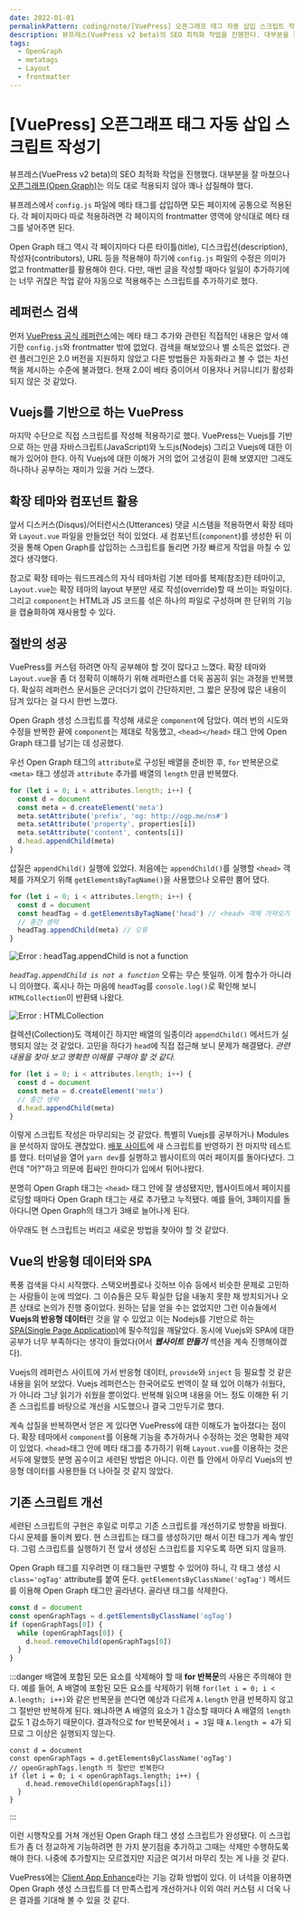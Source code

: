 ```yaml
---
date: 2022-01-01
permalinkPattern: coding/note/[VuePress] 오픈그래프 태그 자동 삽입 스크립트 작성기.html
description: 뷰프레스(VuePress v2 beta)의 SEO 최적화 작업을 진행한다. 대부분을 잘 마쳤으나 오픈그래프(Open Graph)는 의도대로 적용되지 않아 삽질을 시작하게 되는데...
tags:
  - OpenGraph
  - metatags
  - Layout
  - frontmatter
---
```


# [VuePress] 오픈그래프 태그 자동 삽입 스크립트 작성기

뷰프레스(VuePress v2 beta)의 SEO 최적화 작업을 진행했다. 대부분을 잘 마쳤으나 [오픈그래프(Open Graph)](https://ogp.me/)는 의도 대로 적용되지 않아 꽤나 삽질해야 했다.

뷰프레스에서 `config.js` 파일에 메타 태그를 삽입하면 모든 페이지에 공통으로 적용된다. 각 페이지마다 따로 적용하려면 각 페이지의 frontmatter 영역에 양식대로 메타 태그를 넣어주면 된다.

Open Graph 태그 역시 각 페이지마다 다른 타이틀(title), 디스크립션(description), 작성자(contributors), URL 등을 적용해야 하기에 `config.js` 파일의 수정은 의미가 없고 frontmatter를 활용해야 한다. 다만, 매번 글을 작성할 때마다 일일이 추가하기에는 너무 귀찮은 작업 같아 자동으로 적용해주는 스크립트를 추가하기로 했다.

## 레퍼런스 검색

먼저 [VuePress 공식 레퍼런스](https://v2.vuepress.vuejs.org/ "뷰프레스 공식 레퍼런스 문서")에는 메타 태그 추가와 관련된 직접적인 내용은 앞서 얘기한 `config.js`와 frontmatter 밖에 없었다. 검색을 해보았으나 별 소득은 없었다. 관련 플러그인은 2.0 버전을 지원하지 않았고 다른 방법들은 자동화라고 볼 수 없는 차선책을 제시하는 수준에 불과했다. 현재 2.0이 베타 중이어서 이용자나 커뮤니티가 활성화되지 않은 것 같았다.

## Vuejs를 기반으로 하는 VuePress

마지막 수단으로 직접 스크립트를 작성해 적용하기로 했다. VuePress는 Vuejs를 기반으로 하는 만큼 자바스크립트(JavaScript)와 노드js(Nodejs) 그리고 Vuejs에 대한 이해가 있어야 한다. 아직 Vuejs에 대한 이해가 거의 없어 고생길이 휜해 보였지만 그래도 하나하나 공부하는 재미가 있을 거라 느꼈다.

## 확장 테마와 컴포넌트 활용

앞서 디스커스(Disqus)/어터런시스(Utterances) 댓글 시스템을 적용하면서 확장 테마와 `Layout.vue` 파일을 만들었던 적이 있었다. 새 컴포넌트(`component`)를 생성한 뒤 이것을 통해 Open Graph를 삽입하는 스크립트를 돌리면 가장 빠르게 작업을 마칠 수 있겠다 생각했다.

참고로 확장 테마는 워드프레스의 자식 테마처럼 기본 테마를 복제(참조)한 테마이고, `Layout.vue`는 확장 테마의 layout 부분만 새로 작성(override)할 때 쓰이는 파일이다. 그리고 `component`는 HTML과 JS 코드를 섞은 하나의 파일로 구성하며 한 단위의 기능을 캡슐화하여 재사용할 수 있다.

## 절반의 성공

VuePress를 커스텀 하려면 아직 공부해야 할 것이 많다고 느꼈다. 확장 테마와 `Layout.vue`을 좀 더 정확히 이해하기 위해 레퍼런스를 더욱 꼼꼼히 읽는 과정을 반복했다. 확실히 레퍼런스 문서들은 군더더기 없이 간단하지만, 그 짧은 문장에 많은 내용이 담겨 있다는 걸 다시 한번 느꼈다.

Open Graph 생성 스크립트를 작성해 새로운 `component`에 담았다. 여러 번의 시도와 수정을 반복한 끝에 `component`는 제대로 작동했고, `<head></head>` 태그 안에 Open Graph 태그를 남기는 데 성공했다.

우선 Open Graph 태그의 `attribute`로 구성된 배열을 준비한 후, `for` 반복문으로 `<meta>` 태그 생성과 `attribute` 추가를 배열의 `length` 만큼 반복했다.

```js
for (let i = 0; i < attributes.length; i++) {
  const d = document
  const meta = d.createElement('meta')
  meta.setAttribute('prefix', 'og: http://ogp.me/ns#')
  meta.setAttribute('property', properties[i])
  meta.setAttribute('content', contents[i])
  d.head.appendChild(meta)
}
```

삽질은 `appendChild()` 실행에 있었다. 처음에는 `appendChild()`를 실행할 `<head>` 객체를 가져오기 위해 `getElementsByTagName()`을 사용했으나 오류만 뿜어 댔다.

```js
for (let i = 0; i < attributes.length; i++) {
  const d = document
  const headTag = d.getElementsByTagName('head') // <head> 객체 가져오기
  // 중간 생략
  headTag.appendChild(meta) // 오류
}
```

![Error : headTag.appendChild is not a function](/coding/image/error-appendchild.png "오류 장면 스크린샷")

_`headTag.appendChild is not a function`_ 오류는 무슨 뜻일까. 이게 함수가 아니라니 의아했다. 혹시나 하는 마음에 `headTag`를 `console.log()`로 확인해 보니 `HTMLCollection`이 반환돼 나왔다.

![Error : HTMLCollection](/coding/image/error-appendchild-htmlcollection.png "오류 장면 스크린샷")

컬렉션(Collection)도 객체이긴 하지만 배열의 일종이라 `appendChild()` 메서드가 실행되지 않는 것 같았다. 고민을 하다가 `head`에 직접 접근해 보니 문제가 해결됐다. _관련 내용을 찾아 보고 명확한 이해를 구해야 할 것 같다._

```js
for (let i = 0; i < attributes.length; i++) {
  const d = document
  const meta = d.createElement('meta')
  // 중간 생략
  d.head.appendChild(meta)
}
```

이렇게 스크립트 작성은 마무리되는 것 같았다. 특별히 Vuejs를 공부하거나 Modules을 분석하지 않아도 괜찮았다. [배포 사이트](https://www.netlify.com/ "네틀리파이 홈페이지")에 새 스크립트를 반영하기 전 마지막 테스트를 했다. 터미널을 열어 `yarn dev`를 실행하고 웹사이트의 여러 페이지를 돌아다녔다. 그런데 "어?"하고 의문에 휩싸인 한마디가 입에서 튀어나왔다.

분명히 Open Graph 태그는 `<head>` 태그 안에 잘 생성됐지만, 웹사이트에서 페이지를 로딩할 때마다 Open Graph 태그는 새로 추가됐고 누적됐다. 예를 들어, 3페이지를 돌아다니면 Open Graph의 태그가 3배로 늘어나게 된다.

아무래도 현 스크립트는 버리고 새로운 방법을 찾아야 할 것 같았다.

## Vue의 반응형 데이터와 SPA

폭풍 검색을 다시 시작했다. 스택오버플로나 깃허브 이슈 등에서 비슷한 문제로 고민하는 사람들이 눈에 띄었다. 그 이슈들은 모두 확실한 답을 내놓지 못한 채 방치되거나 오픈 상태로 논의가 진행 중이었다. 원하는 답을 얻을 수는 없었지만 그런 이슈들에서 **Vuejs의 반응형 데이터**란 것을 알 수 있었고 이는 Nodejs를 기반으로 하는 [SPA(Single Page Application)](https://ko.wikipedia.org/wiki/%EC%8B%B1%EA%B8%80_%ED%8E%98%EC%9D%B4%EC%A7%80_%EC%95%A0%ED%94%8C%EB%A6%AC%EC%BC%80%EC%9D%B4%EC%85%98 "위키백과 - 싱글 페이지 애플리케이션")에 필수적임을 깨달았다. 동시에 Vuejs와 SPA에 대한 공부가 너무 부족하다는 생각이 들었다(어서 ***웹사이트 만들기*** 섹션을 계속 진행해야겠다).

Vuejs의 레퍼런스 사이트에 가서 반응형 데이터, `provide`와 `inject` 등 필요할 것 같은 내용을 읽어 보았다. Vuejs 레퍼런스는 한국어로도 번역이 잘 돼 있어 이해가 쉬웠다, 가 아니라 그냥 읽기가 쉬웠을 뿐이었다. 반복해 읽으며 내용을 어느 정도 이해한 뒤 기존 스크립트를 바탕으로 개선을 시도했으나 결국 그만두기로 했다.

계속 삽질을 반복하면서 얻은 게 있다면 VuePress에 대한 이해도가 높아졌다는 점이다. 확장 테마에서 `component`를 이용해 기능을 추가하거나 수정하는 것은 명확한 제약이 있었다. `<head>`태그 안에 메타 태그를 추가하기 위해 `Layout.vue`를 이용하는 것은 서두에 말했듯 분명 꼼수이고 세련된 방법은 아니다. 이런 틀 안에서 아무리 Vuejs의 반응형 데이터를 사용한들 더 나아질 것 같지 않았다.

## 기존 스크립트 개선

세련된 스크립트의 구현은 후일로 미루고 기존 스크립트를 개선하기로 방향을 바꿨다. 다시 문제를 돌이켜 봤다. 현 스크립트는 태그를 생성하기만 해서 이전 태그가 계속 쌓인다. 그럼 스크립트를 실행하기 전 앞서 생성된 스크립트를 지우도록 하면 되지 않을까.

Open Graph 태그를 지우려면 이 태그들만 구별할 수 있어야 하니, 각 태그 생성 시 `class='ogTag'` attribute를 붙여 둔다. `getElementsByClassName('ogTag')` 메서드를 이용해 Open Graph 태그만 골라낸다. 골라낸 태그를 삭제한다.

```js
const d = document
const openGraphTags = d.getElementsByClassName('ogTag')
if (openGraphTags[0]) {
  while (openGraphTags[0]) {
    d.head.removeChild(openGraphTags[0])
  }
}
```

:::danger
배열에 포함된 모든 요소를 삭제해야 할 때 **for 반복문**의 사용은 주의해야 한다. 예를 들어, A 배열에 포함된 모든 요소를 삭제하기 위해 `for(let i = 0; i < A.length; i++)`와 같은 반복문을 쓴다면 예상과 다르게 `A.length` 만큼 반복하지 않고 그 절반만 반복하게 된다. 왜냐하면 A 배열의 요소가 1 감소할 때마다 A 배열의 `length` 값도 1 감소하기 때문이다. 결과적으로 for 반복문에서  `i = 3`일 때 `A.length = 4`가 되므로 그 이상은 실행되지 않는다.

```js:no-line-numbers
const d = document
const openGraphTags = d.getElementsByClassName('ogTag')
// openGraphTags.length 의 절반만 반복한다
if (let i = 0; i < openGraphTags.length; i++) {
    d.head.removeChild(openGraphTags[i])
  }
}
```

:::

이런 시행착오를 거쳐 개선된 Open Graph 태그 생성 스크립트가 완성됐다. 이 스크립트가 좀 더 정교하게 기능하려면 한 가지 분기점을 추가하고 그때는 삭제만 수행하도록 해야 한다. 나중에 추가할지는 모르겠지만 지금은 여기서 마무리 짓는 게 나을 것 같다.

VuePress에는 [Client App Enhance](https://v2.vuepress.vuejs.org/advanced/cookbook/usage-of-client-app-enhance.html#usage-of-client-app-enhance "클라이언트 앱 인핸드 사용하기")라는 기능 강화 방법이 있다. 이 녀석을 이용하면 Open Graph 생성 스크립트를 더 만족스럽게 개선하거나 이외 여러 커스텀 시 더욱 나은 결과를 기대해 볼 수 있을 것 같다.
